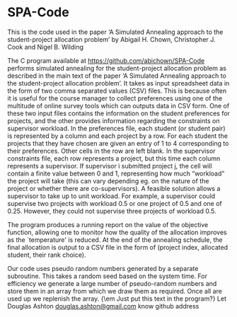# SPA-Code
This is the code used in the paper ‘A Simulated Annealing approach to the student-project allocation problem’ by Abigail H. Chown, Christopher J. Cook and Nigel B. Wilding

The C program available at https://github.com/abichown/SPA-Code performs simulated annealing for the student-project allocation problem as described in the main text of the paper ‘A Simulated Annealing approach to the student-project allocation problem’. It takes as input spreadsheet data in the form of two comma separated values (CSV) files. This is because often it is useful for the course manager to collect preferences using one of the multitude of online survey tools which can outputs data in CSV form. One of these two input files contains the information on the student preferences for projects, and the other provides information regarding the constraints on supervisor workload. In the preferences file, each student (or student pair) is represented by a column and each project by a row. For each student the projects that they have chosen are given an entry of 1 to 4 corresponding to their preferences. Other cells in the row are left blank. In the supervisor constraints file,  each row represents a project, but this time each column represents a supervisor. If supervisor i submitted project j, the cell will contain a finite value between 0 and 1, representing how much “workload” the project will take (this can vary depending eg. on the nature of the project or whether there are co-supervisors). A feasible solution allows a supervisor to take up to unit workload. For example, a supervisor could supervise two projects with workload 0.5 or one project of 0.5 and one of 0.25. However, they could not supervise three projects of workload 0.5. 

The program produces a running report on the value of the objective function, allowing one to monitor how the quality of the allocation improves as the `temperature' is reduced. At the end of the annealing schedule, the final allocation is output to a CSV file in the form of (project index, allocated student, their rank choice). 

Our code uses pseudo random numbers generated by a separate subroutine. This takes a random seed based on the system time. For efficiency we generate a large number of pseudo-random numbers and store them in an array from which we draw them as required. Once all are used up we replenish the array.  {\em Just put this text in the program?} Let Douglas Ashton douglas.ashton@gmail.com know github address
